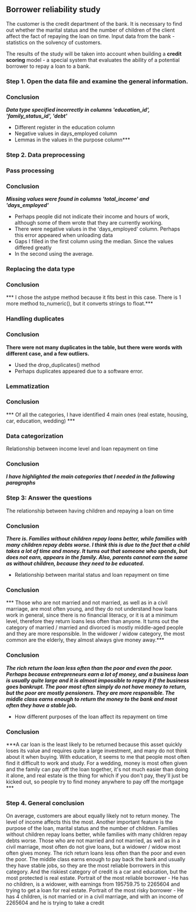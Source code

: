 ## Borrower reliability study

The customer is the credit department of the bank. It is necessary to find out whether the marital status and the number of children of the client affect the fact of repaying the loan on time. Input data from the bank - statistics on the solvency of customers.

The results of the study will be taken into account when building a **credit scoring** model - a special system that evaluates the ability of a potential borrower to repay a loan to a bank.


### Step 1. Open the data file and examine the general information.

### Conclusion

***Data type specified incorrectly in columns 'education_id', 'family_status_id', 'debt'***
- Different register in the education column
- Negative values in days_employed column
- Lemmas in the values in the purpose column***

### Step 2. Data preprocessing

### Pass processing

### Conclusion

***Missing values were found in columns 'total_income' and 'days_employed'***
- Perhaps people did not indicate their income and hours of work, although some of them wrote that they are currently working.
- There were negative values in the 'days_employed' column. Perhaps this error appeared when unloading data
- Gaps I filled in the first column using the median. Since the values differed greatly
- In the second using the average.

### Replacing the data type

### Conclusion

*** I chose the astype method because it fits best in this case. There is 1 more method to_numeric(),
but it converts strings to float.***

### Handling duplicates

### Conclusion

**There were not many duplicates in the table, but there were words with different case, and a few outliers.**
- Used the drop_duplicates() method
- Perhaps duplicates appeared due to a software error.

### Lemmatization

### Conclusion

*** Of all the categories, I have identified 4 main ones (real estate, housing, car, education, wedding) ***

### Data categorization

Relationship between income level and loan repayment on time
### Conclusion
***I have highlighted the main categories that I needed in the following paragraphs***

### Step 3: Answer the questions
The relationship between having children and repaying a loan on time
### Conclusion
***There is. Families without children repay loans better, while families with many children repay debts worse. I think this is due to the fact that a child takes a lot of time and money. It turns out that someone who spends, but does not earn, appears in the family. Also, parents cannot earn the same as without children, because they need to be educated.***
- Relationship between marital status and loan repayment on time
### Conclusion
*** Those who are not married and not married, as well as in a civil marriage, are most often young, and they do not understand how loans work in general, since there is no financial literacy, or it is at a minimum level, therefore they return loans less often than anyone. It turns out the category of married / married and divorced is mostly middle-aged people and they are more responsible. In the widower / widow category, the most common are the elderly, they almost always give money away.***
### Conclusion
***The rich return the loan less often than the poor and even the poor. Perhaps because entrepreneurs earn a lot of money, and a business loan is usually quite large and it is almost impossible to repay it if the business goes bankrupt. The poor most often simply do not have money to return, but the poor are mostly pensioners. They are more responsible. The middle class earns enough to return the money to the bank and most often they have a stable job.***
- How different purposes of the loan affect its repayment on time
### Conclusion
***A car loan is the least likely to be returned because this asset quickly loses its value and requires quite a large investment, and many do not think about it when buying. With education, it seems to me that people most often find it difficult to work and study. For a wedding, money is most often given and the family can pay off the loan together, it's not much easier than doing it alone, and real estate is the thing for which if you don't pay, they'll just be kicked out, so people try to find money anywhere to pay off the mortgage ***

### Step 4. General conclusion
On average, customers are about equally likely not to return money.
The level of income affects this the most. Another important feature is the purpose of the loan, marital status and the number of children.
Families without children repay loans better, while families with many children repay debts worse. Those who are not married and not married, as well as in a civil marriage, most often do not give loans, but a widower / widow most often gives money. The rich return loans less often than the poor and even the poor. The middle class earns enough to pay back the bank and usually they have stable jobs, so they are the most reliable borrowers in this category. And the riskiest category of credit is a car and education, but the most protected is real estate.
Portrait of the most reliable borrower - He has no children, is a widower, with earnings from 195759.75 to 2265604 and trying to get a loan for real estate.
Portrait of the most risky borrower - He has 4 children, is not married or in a civil marriage, and with an income of 2265604 and he is trying to take a credit
